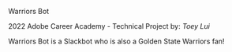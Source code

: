 Warriors Bot

2022 Adobe Career Academy - Technical Project by: _Toey Lui_

Warriors Bot is a Slackbot who is also a Golden State Warriors fan!
